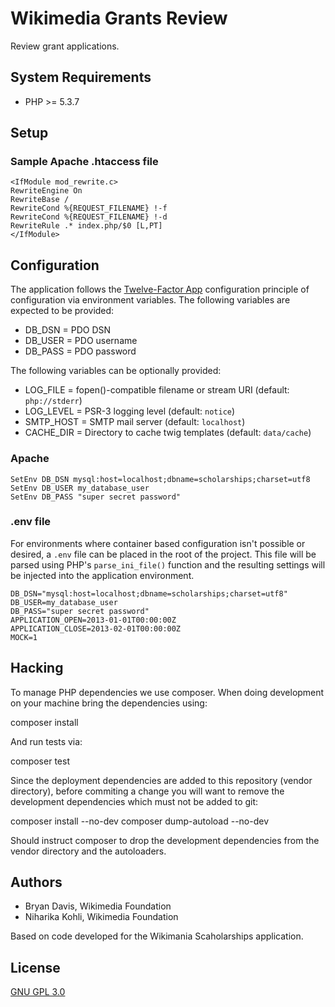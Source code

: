 Wikimedia Grants Review
=======================

Review grant applications.

System Requirements
-------------------
* PHP >= 5.3.7

Setup
-----

### Sample Apache .htaccess file

    <IfModule mod_rewrite.c>
    RewriteEngine On
    RewriteBase /
    RewriteCond %{REQUEST_FILENAME} !-f
    RewriteCond %{REQUEST_FILENAME} !-d
    RewriteRule .* index.php/$0 [L,PT]
    </IfModule>


Configuration
-------------

The application follows the [Twelve-Factor App](http://12factor.net/)
configuration principle of configuration via environment variables. The
following variables are expected to be provided:

* DB_DSN = PDO DSN
* DB_USER = PDO username
* DB_PASS = PDO password

The following variables can be optionally provided:

* LOG_FILE = fopen()-compatible filename or stream URI (default: `php://stderr`)
* LOG_LEVEL = PSR-3 logging level (default: `notice`)
* SMTP_HOST = SMTP mail server (default: `localhost`)
* CACHE_DIR = Directory to cache twig templates (default: `data/cache`)

### Apache

    SetEnv DB_DSN mysql:host=localhost;dbname=scholarships;charset=utf8
    SetEnv DB_USER my_database_user
    SetEnv DB_PASS "super secret password"

### .env file

For environments where container based configuration isn't possible or
desired, a `.env` file can be placed in the root of the project. This file
will be parsed using PHP's `parse_ini_file()` function and the resulting
settings will be injected into the application environment.

    DB_DSN="mysql:host=localhost;dbname=scholarships;charset=utf8"
    DB_USER=my_database_user
    DB_PASS="super secret password"
    APPLICATION_OPEN=2013-01-01T00:00:00Z
    APPLICATION_CLOSE=2013-02-01T00:00:00Z
    MOCK=1

Hacking
-------

To manage PHP dependencies we use composer. When doing development on your
machine bring the dependencies using:

  composer install

And run tests via:

  composer test

Since the deployment dependencies are added to this repository (vendor
directory), before commiting a change you will want to remove the development
dependencies which must not be added to git:

  composer install --no-dev
  composer dump-autoload --no-dev

Should instruct composer to drop the development dependencies from the vendor
directory and the autoloaders.

Authors
-------
* Bryan Davis, Wikimedia Foundation
* Niharika Kohli, Wikimedia Foundation

Based on code developed for the Wikimania Scaholarships application.

License
-------
[GNU GPL 3.0](www.gnu.org/copyleft/gpl.html "GNU GPL 3.0")
